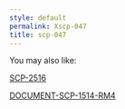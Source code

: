 ```yaml
---
style: default
permalink: Xscp-047
title: scp-047
---
```

You may also like:

[SCP-2516](http://scp-wiki.net/scp-2516)

[DOCUMENT-SCP-1514-RM4](http://scp-wiki.net/document-scp-1514-rm4)
